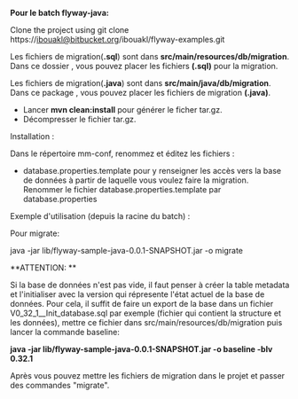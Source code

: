 **Pour le batch flyway-java:**

Clone the project using git clone https://ibouakl@bitbucket.org/ibouakl/flyway-examples.git




Les fichiers de migration(**.sql**) sont dans **src/main/resources/db/migration**. Dans ce dossier , vous pouvez placer les fichiers **(.sql)** pour la migration.

Les fichiers de migration(**.java**) sont dans **src/main/java/db/migration**. Dans ce package , vous pouvez placer les fichiers de migration **(.java)**.

* Lancer **mvn clean:install**  pour générer le ficher tar.gz.
* Décompresser le fichier tar.gz.
 

Installation :

Dans le répertoire mm-conf, renommez et éditez les fichiers :
 
 - database.properties.template pour y renseigner les accès vers la base de données  à partir de laquelle vous voulez faire la migration. Renommer le fichier database.properties.template  par database.properties
   
Exemple d'utilisation (depuis la racine du batch) : 

Pour migrate:

java -jar lib/flyway-sample-java-0.0.1-SNAPSHOT.jar -o migrate



**ATTENTION: 
**

Si la base de données n'est pas vide, il faut penser à créer la table metadata et l'initialiser avec la version qui répresente l'état actuel de la base de données.  Pour cela, il suffit de faire un export de la base dans un fichier  V0_32_1__Init_database.sql par exemple (fichier qui contient la structure et les données), mettre ce fichier dans src/main/resources/db/migration puis lancer la commande baseline: 

**java -jar lib/flyway-sample-java-0.0.1-SNAPSHOT.jar -o baseline -blv 0.32.1**

Après vous pouvez mettre les fichiers de migration dans le projet et passer des commandes "migrate".
